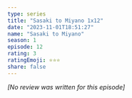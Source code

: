 ```yaml
---
type: series
title: "Sasaki to Miyano 1x12"
date: "2023-11-01T18:51:27"
name: "Sasaki to Miyano"
season: 1
episode: 12
rating: 3
ratingEmoji: ⭐️⭐️⭐️
share: false
---
```


*[No review was written for this episode]*
